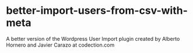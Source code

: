 # better-import-users-from-csv-with-meta
A better version of the Wordpress User Import plugin created by Alberto Hornero and Javier Carazo at codection.com
